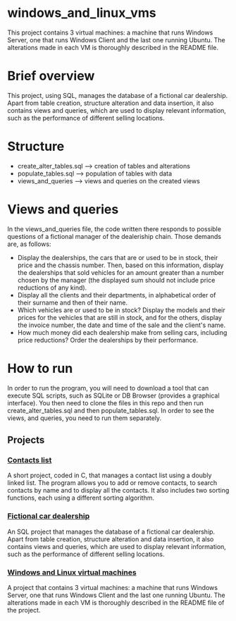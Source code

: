 # windows_and_linux_vms
This project contains 3 virtual machines: a machine that runs Windows Server, one that runs Windows Client and the last one running Ubuntu. The alterations made in each VM is thoroughly described in the README file.

# Brief overview
This project, using SQL, manages the database of a fictional car dealership. Apart from table creation, structure alteration and data insertion, it also contains views and queries, which are used to display relevant information, such as the performance of different selling locations. <br/>


# Structure
- create_alter_tables.sql --> creation of tables and alterations
- populate_tables.sql --> population of tables with data
- views_and_queries --> views and queries on the created views


# Views and queries
In the views_and_queries file, the code written there responds to possible questions of a fictional manager of the dealeriship chain. Those demands are, as follows:
- Display the dealerships, the cars that are or used to be in stock, their price and the chassis number. Then, based on this information, display the dealerships that sold vehicles for an amount greater than a number chosen by the manager (the displayed sum should not include price reductions of any kind).
- Display all the clients and their departments, in alphabetical order of their surname and then of their name.
- Which vehicles are or used to be in stock? Display the models and their prices for the vehicles that are still in stock, and for the others, display the invoice number, the date and time of the sale and the client's name.
- How much money did each dealership make from selling cars, including price reductions? Order the dealerships by their performance.
  

# How to run
In order to run the program, you will need to download a tool that can execute SQL scripts, such as SQLite or DB Browser (provides a graphical interface). You then need to clone the files in this repo and then run create_alter_tables.sql and then populate_tables.sql. In order to see the views, and queries, you need to run them separately.




## Projects

### [Contacts list](https://github.com/meli1230/contacts_list)
A short project, coded in C, that manages a contact list using a doubly linked list. The program allows you to add or remove contacts, to search contacts by name and to display all the contacts. It also includes two sorting functions, each using a different sorting algorithm.

### [Fictional car dealership](https://github.com/meli1230/car_dealership)
An SQL project that manages the database of a fictional car dealership. Apart from table creation, structure alteration and data insertion, it also contains views and queries, which are used to display relevant information, such as the performance of different selling locations.

### [Windows and Linux virtual machines](https://github.com/meli1230/windows_and_linux_vms)
A project that contains 3 virtual machines: a machine that runs Windows Server, one that runs Windows Client and the last one running Ubuntu. The alterations made in each VM is thoroughly described in the README file of the project.
